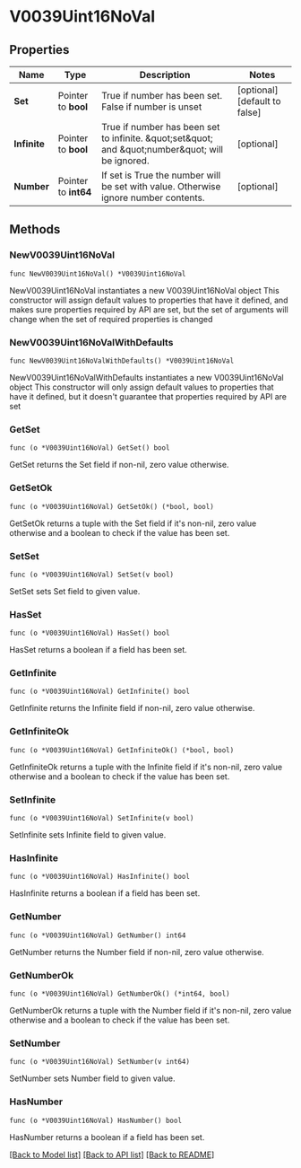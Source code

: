 # V0039Uint16NoVal

## Properties

Name | Type | Description | Notes
------------ | ------------- | ------------- | -------------
**Set** | Pointer to **bool** | True if number has been set. False if number is unset | [optional] [default to false]
**Infinite** | Pointer to **bool** | True if number has been set to infinite. \&quot;set\&quot; and \&quot;number\&quot; will be ignored. | [optional] 
**Number** | Pointer to **int64** | If set is True the number will be set with value. Otherwise ignore number contents. | [optional] 

## Methods

### NewV0039Uint16NoVal

`func NewV0039Uint16NoVal() *V0039Uint16NoVal`

NewV0039Uint16NoVal instantiates a new V0039Uint16NoVal object
This constructor will assign default values to properties that have it defined,
and makes sure properties required by API are set, but the set of arguments
will change when the set of required properties is changed

### NewV0039Uint16NoValWithDefaults

`func NewV0039Uint16NoValWithDefaults() *V0039Uint16NoVal`

NewV0039Uint16NoValWithDefaults instantiates a new V0039Uint16NoVal object
This constructor will only assign default values to properties that have it defined,
but it doesn't guarantee that properties required by API are set

### GetSet

`func (o *V0039Uint16NoVal) GetSet() bool`

GetSet returns the Set field if non-nil, zero value otherwise.

### GetSetOk

`func (o *V0039Uint16NoVal) GetSetOk() (*bool, bool)`

GetSetOk returns a tuple with the Set field if it's non-nil, zero value otherwise
and a boolean to check if the value has been set.

### SetSet

`func (o *V0039Uint16NoVal) SetSet(v bool)`

SetSet sets Set field to given value.

### HasSet

`func (o *V0039Uint16NoVal) HasSet() bool`

HasSet returns a boolean if a field has been set.

### GetInfinite

`func (o *V0039Uint16NoVal) GetInfinite() bool`

GetInfinite returns the Infinite field if non-nil, zero value otherwise.

### GetInfiniteOk

`func (o *V0039Uint16NoVal) GetInfiniteOk() (*bool, bool)`

GetInfiniteOk returns a tuple with the Infinite field if it's non-nil, zero value otherwise
and a boolean to check if the value has been set.

### SetInfinite

`func (o *V0039Uint16NoVal) SetInfinite(v bool)`

SetInfinite sets Infinite field to given value.

### HasInfinite

`func (o *V0039Uint16NoVal) HasInfinite() bool`

HasInfinite returns a boolean if a field has been set.

### GetNumber

`func (o *V0039Uint16NoVal) GetNumber() int64`

GetNumber returns the Number field if non-nil, zero value otherwise.

### GetNumberOk

`func (o *V0039Uint16NoVal) GetNumberOk() (*int64, bool)`

GetNumberOk returns a tuple with the Number field if it's non-nil, zero value otherwise
and a boolean to check if the value has been set.

### SetNumber

`func (o *V0039Uint16NoVal) SetNumber(v int64)`

SetNumber sets Number field to given value.

### HasNumber

`func (o *V0039Uint16NoVal) HasNumber() bool`

HasNumber returns a boolean if a field has been set.


[[Back to Model list]](../README.md#documentation-for-models) [[Back to API list]](../README.md#documentation-for-api-endpoints) [[Back to README]](../README.md)


